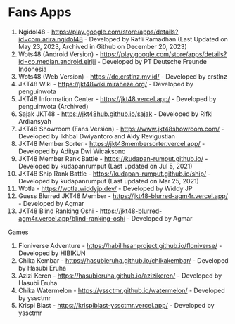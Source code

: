 # Fans Apps
1. Ngidol48 - <https://play.google.com/store/apps/details?id=com.arira.ngidol48> - Developed by Rafli Ramadhan (Last Updated on May 23, 2023, Archived in Github on December 20, 2023)
2. Wots48 (Android Version) - <https://play.google.com/store/apps/details?id=co.median.android.ejrljj> - Developed by PT Deutsche Freunde Indonesia
3. Wots48 (Web Version) - <https://dc.crstlnz.my.id/> - Developed by crstlnz
4. JKT48 Wiki - <https://jkt48wiki.miraheze.org/> - Developed by penguinwota
5. JKT48 Information Center - <https://jkt48.vercel.app/> - Developed by penguinwota (Archived)
7. Sajak JKT48 - <https://jkt48hub.github.io/sajak> - Developed by Rifki Ardiansyah
8. JKT48 Showroom (Fans Version) - <https://www.jkt48showroom.com/> - Developed by Ikhbal Dwiyantoro and Aldy Revigustian
9. JKT48 Member Sorter - <https://jkt48membersorter.vercel.app/> - Developed by Aditya Dwi Wicaksono
10. JKT48 Member Rank Battle - <https://kudapan-rumput.github.io/> - Developed by kudapanrumput (Last updated on Jul 5, 2021)
11. JKT48 Ship Rank Battle - <https://kudapan-rumput.github.io/ship/> -  Developed by kudapanrumput (Last updated on Mar 25, 2021)
13. Wotla - <https://wotla.widdyjp.dev/> - Developed by Widdy JP
14. Guess Blurred JKT48 Member - <https://jkt48-blurred-agm4r.vercel.app/> - Developed by Agmar
15. JKT48 Blind Ranking Oshi - <https://jkt48-blurred-agm4r.vercel.app/blind-ranking-oshi> - Developed by Agmar

Games
1. Floniverse Adventure - <https://habilihsanproject.github.io/floniverse/> - Developed by HIBIKUN
2. Chika Kembar - <https://hasubieruha.github.io/chikakembar/> - Developed by Hasubi Eruha
3. Azizi Keren - <https://hasubieruha.github.io/azizikeren/> - Developed by Hasubi Eruha
4. Chika Watermelon - <https://yssctmr.github.io/watermelon/> - Developed by yssctmr
5. Krispi Blast - <https://krispiblast-yssctmr.vercel.app/> - Developed by yssctmr
